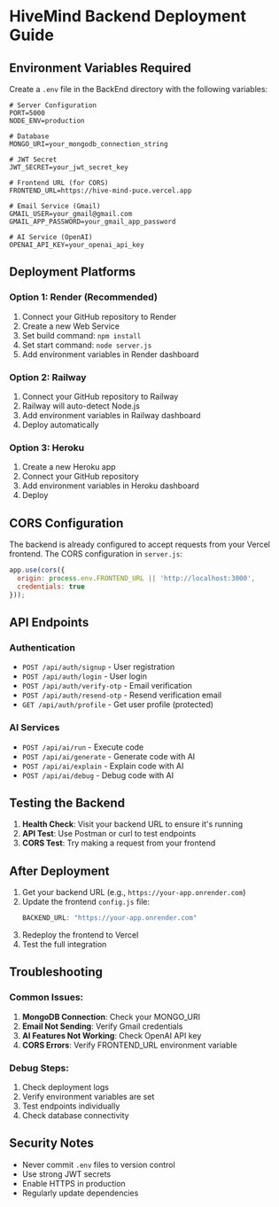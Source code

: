# HiveMind Backend Deployment Guide

## Environment Variables Required

Create a `.env` file in the BackEnd directory with the following variables:

```env
# Server Configuration
PORT=5000
NODE_ENV=production

# Database
MONGO_URI=your_mongodb_connection_string

# JWT Secret
JWT_SECRET=your_jwt_secret_key

# Frontend URL (for CORS)
FRONTEND_URL=https://hive-mind-puce.vercel.app

# Email Service (Gmail)
GMAIL_USER=your_gmail@gmail.com
GMAIL_APP_PASSWORD=your_gmail_app_password

# AI Service (OpenAI)
OPENAI_API_KEY=your_openai_api_key
```

## Deployment Platforms

### Option 1: Render (Recommended)
1. Connect your GitHub repository to Render
2. Create a new Web Service
3. Set build command: `npm install`
4. Set start command: `node server.js`
5. Add environment variables in Render dashboard

### Option 2: Railway
1. Connect your GitHub repository to Railway
2. Railway will auto-detect Node.js
3. Add environment variables in Railway dashboard
4. Deploy automatically

### Option 3: Heroku
1. Create a new Heroku app
2. Connect your GitHub repository
3. Add environment variables in Heroku dashboard
4. Deploy

## CORS Configuration

The backend is already configured to accept requests from your Vercel frontend. The CORS configuration in `server.js`:

```javascript
app.use(cors({
  origin: process.env.FRONTEND_URL || 'http://localhost:3000',
  credentials: true
}));
```

## API Endpoints

### Authentication
- `POST /api/auth/signup` - User registration
- `POST /api/auth/login` - User login
- `POST /api/auth/verify-otp` - Email verification
- `POST /api/auth/resend-otp` - Resend verification email
- `GET /api/auth/profile` - Get user profile (protected)

### AI Services
- `POST /api/ai/run` - Execute code
- `POST /api/ai/generate` - Generate code with AI
- `POST /api/ai/explain` - Explain code with AI
- `POST /api/ai/debug` - Debug code with AI

## Testing the Backend

1. **Health Check**: Visit your backend URL to ensure it's running
2. **API Test**: Use Postman or curl to test endpoints
3. **CORS Test**: Try making a request from your frontend

## After Deployment

1. Get your backend URL (e.g., `https://your-app.onrender.com`)
2. Update the frontend `config.js` file:
   ```javascript
   BACKEND_URL: "https://your-app.onrender.com"
   ```
3. Redeploy the frontend to Vercel
4. Test the full integration

## Troubleshooting

### Common Issues:
1. **MongoDB Connection**: Check your MONGO_URI
2. **Email Not Sending**: Verify Gmail credentials
3. **AI Features Not Working**: Check OpenAI API key
4. **CORS Errors**: Verify FRONTEND_URL environment variable

### Debug Steps:
1. Check deployment logs
2. Verify environment variables are set
3. Test endpoints individually
4. Check database connectivity

## Security Notes

- Never commit `.env` files to version control
- Use strong JWT secrets
- Enable HTTPS in production
- Regularly update dependencies 